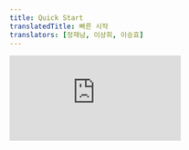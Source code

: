 ```yaml
---
title: Quick Start
translatedTitle: 빠른 시작
translators: [정재남, 이상희, 이승효]
---
```

<iframe 
  style={{aspectRatio: 1.7778, width: '100%'}} 
  src="https://www.youtube.com/embed/playlist?list=PLjQV3hketAJkh6BEl0n4PDS_2fBd0cS9v&index=2"
  title="YouTube video player" 
  frameBorder="0" 
/>

<Intro>

Welcome to the React documentation! This page will give you an introduction to the 80% of React concepts that you will use on a daily basis.
<Trans>React 문서에 오신 것을 환영합니다! 이 페이지에서는 여러분이 매일 사용하게 될 React 개념의 80%에 대해 소개합니다.</Trans>

</Intro>

<YouWillLearn>

- How to create and nest components
- How to add markup and styles
- How to display data
- How to render conditions and lists
- How to respond to events and update the screen
- How to share data between components

<TransBlock>
- 컴포넌트를 만들고 중첩하는 방법
- 마크업 및 스타일을 추가하는 방법
- 데이터를 표시하는 방법
- 조건 및 목록을 렌더링하는 방법
- 이벤트에 응답하고 화면을 업데이트하는 방법
- 컴포넌트 간에 데이터를 공유하는 방법
</TransBlock>

</YouWillLearn>

## Creating and nesting components<Trans>컴포넌트 생성 및 중첩하기</Trans> {/*components*/}

React apps are made out of *components*. A component is a piece of the UI (user interface) that has its own logic and appearance. A component can be as small as a button, or as large as an entire page.
<Trans>React 앱은 *컴포넌트*로 만들어집니다. 컴포넌트는 고유한 로직과 모양을 가진 UI(사용자 인터페이스)의 일부입니다. 컴포넌트는 버튼만큼 작을 수도 있고 전체 페이지만큼 클 수도 있습니다.</Trans>

React components are JavaScript functions that return markup:
<Trans>React 컴포넌트는 마크업을 반환하는 JavaScript 함수입니다:</Trans>

```js
function MyButton() {
  return (
    <button>I'm a button</button>
  );
}
```

Now that you've declared `MyButton`, you can nest it into another component:
<Trans>이제 `MyButton`을 선언했으므로 다른 컴포넌트에 중첩할 수 있습니다:</Trans>

```js {5}
export default function MyApp() {
  return (
    <div>
      <h1>Welcome to my app</h1>
      <MyButton />
    </div>
  );
}
```

Notice that `<MyButton />` starts with a capital letter. That's how you know it's a React component. React component names must always start with a capital letter, while HTML tags must be lowercase.
<Trans>`<MyButton />`가 대문자로 시작하는 것에 주목하세요. 이것이 React 컴포넌트라는 것을 알 수 있는 방법입니다. React 컴포넌트 이름은 항상 대문자로 시작해야 하고 HTML 태그는 소문자로 시작해야 합니다.</Trans>

Have a look at the result:
<Trans>결과를 살펴보세요:</Trans>

<Sandpack>

```js
function MyButton() {
  return (
    <button>
      I'm a button
    </button>
  );
}

export default function MyApp() {
  return (
    <div>
      <h1>Welcome to my app</h1>
      <MyButton />
    </div>
  );
}
```

</Sandpack>

<Extra>

#### 다양한 방법으로 컴포넌트 추가하기 -@이승효 {/*add_component_in_various_ways*/}

React 컴포넌트는 항상 대문자로 시작해야 하지만, 함수명이 대문자일 필요는 없습니다. **그러나 JSX 안에서 컴포넌트가 사용될 때에는 반드시 대문자로 시작해야 한다는 것에 유의하세요.** 

아래에서는 함수가 소문자로 시작할 경우에도 문제 없이 동작하도록 하는 여러 기법을 소개합니다.

- `default export`의 경우:
  - `import`시에 대문자로 시작하는 새로운 이름을 부여 (예: `DefaultProfile`)
- `named export`의 경우:
  - `import`시에 `as`로 대문자로 시작하는 새로운 이름을 부여 (예: `NamedTwo`)
  - 컴포넌트 **외부**에서 대문자로 시작하는 새로운 변수에 할당 (예: `NamedThree`)
  - 컴포넌트 **내부**에서 대문자로 시작하는 새로운 변수에 할당 (예: `NamedFour`)

<Sandpack>

```js src/App.js
import DefaultProfile from "./ExportedDefaultProfile";
import {
  NamedExportedProfileOne,
  namedExportProfileTwo as NamedTwo,
  namedExportProfileThree
} from "./Profiles";

const user = {
  imageUrl: "https://i.imgur.com/yXOvdOSs.jpg",
  imageSize: 90
};

const NamedThree = namedExportProfileThree;

export default function App() {
  const NamedFour = namedExportProfileThree;
  return (
    <>
      <DefaultProfile user={{ ...user, name: "DefaultProfile" }} />
      <NamedExportedProfileOne user={{ ...user, name: "NamedExported" }} />
      <NamedTwo user={{ ...user, name: "namedExported2" }} />
      <NamedThree user={{ ...user, name: "NamedThree" }} />
      <NamedFour user={{ ...user, name: "NamedFour" }} />
    </>
  );
}
```

```js src/ExportedDefaultProfile.js
export default function exportedDefault({ user }) {
  return (
    <>
      <h1>{user.name}</h1>
      <img
        className="avatar"
        src={user.imageUrl}
        alt={"Photo of " + user.name}
        style={{
          width: user.imageSize,
          height: user.imageSize
        }}
      />
    </>
  );
}
```

```js src/Profiles.js
export function NamedExportedProfileOne({ user }) {
  return (
    <>
      <h1>{user.name}</h1>
      <img
        className="avatar"
        src={user.imageUrl}
        alt={"Photo of " + user.name}
        style={{
          width: user.imageSize,
          height: user.imageSize
        }}
      />
    </>
  );
}

export function namedExportProfileTwo({ user }) {
  return (
    <>
      <h1>{user.name}</h1>
      <img
        className="avatar"
        src={user.imageUrl}
        alt={"Photo of " + user.name}
        style={{
          width: user.imageSize,
          height: user.imageSize
        }}
      />
    </>
  );
}

export function namedExportProfileThree({ user }) {
  return (
    <>
      <h1>{user.name}</h1>
      <img
        className="avatar"
        src={user.imageUrl}
        alt={"Photo of " + user.name}
        style={{
          width: user.imageSize,
          height: user.imageSize
        }}
      />
    </>
  );
}
```

</Sandpack>

</Extra>

The `export default` keywords specify the main component in the file. If you're not familiar with some piece of JavaScript syntax, [MDN](https://developer.mozilla.org/en-US/docs/web/javascript/reference/statements/export) and [javascript.info](https://javascript.info/import-export) have great references.
<Trans>`export default` 키워드는 파일의 주요 컴포넌트를 지정합니다. JavaScript 구문에 익숙하지 않은 경우 [MDN](https://developer.mozilla.org/en-US/docs/web/javascript/reference/statements/export) 및 [javascript.info](https://javascript.info/import-export)를 참조하세요.</Trans>


## Writing markup with JSX<Trans>JSX로 마크업 작성하기</Trans> {/*writing-markup-with-jsx*/}

The markup syntax you've seen above is called *JSX*. It is optional, but most React projects use JSX for its convenience. All of the [tools we recommend for local development](/learn/installation) support JSX out of the box.
<Trans>위에서 본 마크업 구문을 *JSX*라고 합니다. 선택 사항이지만 대부분의 React 프로젝트는 편의성을 위해 JSX를 사용합니다. [로컬 개발을 위해 권장하는 모든 도구](/learn/installation)는 JSX를 기본적으로 지원합니다.</Trans>

JSX is stricter than HTML. You have to close tags like `<br />`. Your component also can't return multiple JSX tags. You have to wrap them into a shared parent, like a `<div>...</div>` or an empty `<>...</>` wrapper:
<Trans>JSX는 HTML보다 더 엄격합니다. `<br />`과 같은 모습으로 태그를 닫아야 합니다. 또한 컴포넌트는 여러 개의 JSX 태그를 반환할 수 없습니다. `<div>...</div>` 또는 빈 `<>...</>` 래퍼와 같이 하나의 공유 부모로 감싸야 합니다:</Trans>

```js {3,6}
function AboutPage() {
  return (
    <>
      <h1>About</h1>
      <p>Hello there.<br />How do you do?</p>
    </>
  );
}
```

If you have a lot of HTML to port to JSX, you can use an [online converter.](https://transform.tools/html-to-jsx)
<Trans>JSX로 포팅할 HTML이 많은 경우 [온라인 변환기](https://transform.tools/html-to-jsx)를 사용할 수 있습니다.</Trans>

## Adding styles<Trans>스타일 추가하기</Trans> {/*adding-styles*/}

In React, you specify a CSS class with `className`. It works the same way as the HTML [`class`](https://developer.mozilla.org/en-US/docs/Web/HTML/Global_attributes/class) attribute:
<Trans>React에서는 `className`으로 CSS 클래스를 지정합니다. HTML [`class`](https://developer.mozilla.org/en-US/docs/Web/HTML/Global_attributes/class) 어트리뷰트와 같은 방식으로 작동합니다:</Trans>

```js
<img className="avatar" />
```

Then you write the CSS rules for it in a separate CSS file:
<Trans>그런 다음 별도의 CSS 파일에 해당 CSS 규칙을 작성합니다:</Trans>

```css
/* In your CSS */
.avatar {
  border-radius: 50%;
}
```

React does not prescribe how you add CSS files. In the simplest case, you'll add a [`<link>`](https://developer.mozilla.org/en-US/docs/Web/HTML/Element/link) tag to your HTML. If you use a build tool or a framework, consult its documentation to learn how to add a CSS file to your project.
<Trans>React는 CSS 파일을 추가하는 방법을 규정하지 않습니다. 가장 간단한 경우 HTML에 [`<link>`](https://developer.mozilla.org/en-US/docs/Web/HTML/Element/link) 태그를 추가하면 됩니다. 빌드 도구나 프레임워크를 사용하는 경우 해당 문서를 참조하여 프로젝트에 CSS 파일을 추가하는 방법을 알아보세요.</Trans>

## Displaying data<Trans>데이터 표시하기</Trans> {/*displaying-data*/}

JSX lets you put markup into JavaScript. Curly braces let you "escape back" into JavaScript so that you can embed some variable from your code and display it to the user. For example, this will display `user.name`:
<Trans>JSX를 사용하면 JavaScript에 마크업을 넣을 수 있습니다. 중괄호를 사용하면 코드에서 일부 변수를 삽입하여 사용자에게 표시할 수 있도록 JavaScript로 "이스케이프"할 수 있습니다. 예를 들어, `user.name`이 표시됩니다:</Trans>


```js {3}
return (
  <h1>
    {user.name}
  </h1>
);
```

You can also "escape into JavaScript" from JSX attributes, but you have to use curly braces *instead of* quotes. For example, `className="avatar"` passes the `"avatar"` string as the CSS class, but `src={user.imageUrl}` reads the JavaScript `user.imageUrl` variable value, and then passes that value as the `src` attribute:
<Trans>JSX 속성에서 "JavaScript로 이스케이프"할 수도 있지만 따옴표 *대신* 중괄호를 사용해야 합니다. 예를 들어, `className="avatar"`는 `"avatar"` 문자열을 CSS 클래스로 전달하지만 `src={user.imageUrl}`는 JavaScript `user.imageUrl` 변수 값을 읽은 다음 해당 값을 `src` 어트리뷰트로 전달합니다:</Trans>

```js {3,4}
return (
  <img
    className="avatar"
    src={user.imageUrl}
  />
);
```

You can put more complex expressions inside the JSX curly braces too, for example, [string concatenation](https://javascript.info/operators#string-concatenation-with-binary):
<Trans>JSX 중괄호 안에 [문자열 연결](https://javascript.info/operators#string-concatenation-with-binary)과 같이 더 복잡한 표현식을 넣을 수도 있습니다:</Trans>

<Sandpack>

```js
const user = {
  name: 'Hedy Lamarr',
  imageUrl: 'https://i.imgur.com/yXOvdOSs.jpg',
  imageSize: 90,
};

export default function Profile() {
  return (
    <>
      <h1>{user.name}</h1>
      <img
        className="avatar"
        src={user.imageUrl}
        alt={'Photo of ' + user.name}
        style={{
          width: user.imageSize,
          height: user.imageSize
        }}
      />
    </>
  );
}
```

```css
.avatar {
  border-radius: 50%;
}

.large {
  border: 4px solid gold;
}
```

</Sandpack>

In the above example, `style={{}}` is not a special syntax, but a regular `{}` object inside the `style={ }` JSX curly braces. You can use the `style` attribute when your styles depend on JavaScript variables.
<Trans>위의 예에서 `style={{}}`은 특별한 구문이 아니라 `style={ }` JSX 중괄호 안에 있는 일반 `{}` 객체입니다. 스타일이 JavaScript 변수에 의존할 때 `style` 속성을 사용할 수 있습니다.</Trans>

## Conditional rendering<Trans>조건부 렌더링</Trans> {/*conditional-rendering*/}

In React, there is no special syntax for writing conditions. Instead, you'll use the same techniques as you use when writing regular JavaScript code. For example, you can use an [`if`](https://developer.mozilla.org/en-US/docs/Web/JavaScript/Reference/Statements/if...else) statement to conditionally include JSX:
<Trans>React에서는 조건을 작성하기 위한 특별한 문법이 없습니다. 대신 일반 JavaScript 코드를 작성할 때 사용하는 것과 동일한 기법을 사용하면 됩니다. 예를 들어, [`if`](https://developer.mozilla.org/en-US/docs/Web/JavaScript/Reference/Statements/if...else) 문을 사용하여 조건부로 JSX를 포함할 수 있습니다:</Trans>

```js
let content;
if (isLoggedIn) {
  content = <AdminPanel />;
} else {
  content = <LoginForm />;
}
return (
  <div>
    {content}
  </div>
);
```

If you prefer more compact code, you can use the [conditional `?` operator.](https://developer.mozilla.org/en-US/docs/Web/JavaScript/Reference/Operators/Conditional_Operator) Unlike `if`, it works inside JSX:
<Trans>보다 간결한 코드를 원한다면 [조건부 `?` 연산자](https://developer.mozilla.org/en-US/docs/Web/JavaScript/Reference/Operators/Conditional_Operator)를 사용할 수 있습니다. `if`와 달리 JSX 내부에서 작동합니다:</Trans>


```js
<div>
  {isLoggedIn ? (
    <AdminPanel />
  ) : (
    <LoginForm />
  )}
</div>
```

When you don't need the `else` branch, you can also use a shorter [logical `&&` syntax](https://developer.mozilla.org/en-US/docs/Web/JavaScript/Reference/Operators/Logical_AND#short-circuit_evaluation):
<Trans>`else` 분기가 필요하지 않은 경우 더 짧은 [논리 `&&` 구문](https://developer.mozilla.org/en-US/docs/Web/JavaScript/Reference/Operators/Logical_AND#short-circuit_evaluation)을 사용할 수도 있습니다:</Trans>


```js
<div>
  {isLoggedIn && <AdminPanel />}
</div>
```

All of these approaches also work for conditionally specifying attributes. If you're unfamiliar with some of this JavaScript syntax, you can start by always using `if...else`.
<Trans>이 모든 접근 방식은 조건부로 속성을 지정할 때도 작동합니다. 이러한 JavaScript 구문에 익숙하지 않다면 항상 `if...else`를 사용하는 것으로 시작할 수 있습니다.</Trans>

<Extra>
#### 논리 연산자 `&&`를 이용한 조건부 렌더링 시 주의사항 -@이승효 {/*pitfall_for_operator_with_number*/}

<Sandpack>

```js src/App.js
import Profile from './Profile.js';
const user = [
  {
    id: 0,
    name: "Hedy Lamarr",
    imageUrl: "https://i.imgur.com/yXOvdOSs.jpg",
    imageSize: 90
  },
  {
    id: "Hedy Lamarr1",
    name: "Hedy Lamarr",
    imageUrl: "https://i.imgur.com/yXOvdOSs.jpg",
    imageSize: 90
  }
];

export default function App() {
  return (
    <>
      {user.map(
        (userInfo) =>
          userInfo.id && <Profile user={userInfo} key={userInfo.id} />
      )}
    </>
  );
}
```

```js src/Profile.js hidden
export default function Profile({ user }) {
  return (
    <>
      <h1>{user.name}</h1>
      <img
        className="avatar"
        src={user.imageUrl}
        alt={"Photo of " + user.name}
        style={{
          width: user.imageSize,
          height: user.imageSize
        }}
      />
    </>
  );
}
```

</Sandpack>

위의 예제는 user의 id의 존재 여부에 따라 논리 연산자 `&&` 를 사용해 조건부 렌더링을 구현한 예제입니다. JavaScript에서 0은 `falsy` 값이므로 아무것도 렌더링이 되지 않아야 합니다. 하지만 위의 예제에서는 0이 렌더링 되어 보여집니다.  왜 그럴까요? JavaScript에서 `&&` 연산자는 앞의 조건이 `falsy` 한 값이라면, 해당 객체를 반환하기 때문에 위의 예제에서는 0이 반환 되어 렌더링 되는 것입니다. [조건부 렌더링 - "&&의 왼쪽에 숫자를 넣지 마세요."](/learn/conditional-rendering)에서 다시 다룰 것입니다. [MDN - falsy](https://developer.mozilla.org/ko/docs/Glossary/Falsy#%EB%85%BC%EB%A6%AC_and_%EC%97%B0%EC%82%B0%EC%9E%90)도 참고하세요. 
</Extra>

## Rendering lists<Trans>목록 렌더링</Trans> {/*rendering-lists*/}

You will rely on JavaScript features like [`for` loop](https://developer.mozilla.org/en-US/docs/Web/JavaScript/Reference/Statements/for) and the [array `map()` function](https://developer.mozilla.org/en-US/docs/Web/JavaScript/Reference/Global_Objects/Array/map) to render lists of components.
<Trans>컴포넌트 목록을 렌더링하려면 [`for` loop](https://developer.mozilla.org/en-US/docs/Web/JavaScript/Reference/Statements/for) 및 [배열 `map()` 함수](https://developer.mozilla.org/en-US/docs/Web/JavaScript/Reference/Global_Objects/Array/map)와 같은 JavaScript 기능을 사용해야 합니다. </Trans>

For example, let's say you have an array of products:
<Trans>예를 들어, 다음과 같은 상품 배열이 있다고 가정해 보겠습니다:</Trans>

```js
const products = [
  { title: 'Cabbage', id: 1 },
  { title: 'Garlic', id: 2 },
  { title: 'Apple', id: 3 },
];
```

Inside your component, use the `map()` function to transform an array of products into an array of `<li>` items:
<Trans>컴포넌트 내에서 `map()` 함수를 사용하여 상품 배열을 `<li>` 항목 배열로 변환합니다:</Trans>

```js
const listItems = products.map(product =>
  <li key={product.id}>
    {product.title}
  </li>
);

return (
  <ul>{listItems}</ul>
);
```

Notice how `<li>` has a `key` attribute. For each item in a list, you should pass a string or a number that uniquely identifies that item among its siblings. Usually, a key should be coming from your data, such as a database ID. React uses your keys to know what happened if you later insert, delete, or reorder the items.
<Trans>`<li>`에 `key` 속성이 있는 것을 주목하세요. 목록의 각 항목에 대해, 형제 항목 중에서 해당 항목을 고유하게 식별하는 문자열 또는 숫자를 전달해야 합니다. 일반적으로 키는 데이터베이스 ID와 같은 데이터에서 가져와야 합니다. React는 나중에 항목을 삽입, 삭제 또는 재정렬할 때 어떤 일이 일어났는지 이해하기 위해 키를 사용합니다.</Trans>

<Sandpack>

```js
const products = [
  { title: 'Cabbage', isFruit: false, id: 1 },
  { title: 'Garlic', isFruit: false, id: 2 },
  { title: 'Apple', isFruit: true, id: 3 },
];

export default function ShoppingList() {
  const listItems = products.map(product =>
    <li
      key={product.id}
      style={{
        color: product.isFruit ? 'magenta' : 'darkgreen'
      }}
    >
      {product.title}
    </li>
  );

  return (
    <ul>{listItems}</ul>
  );
}
```

</Sandpack>

## Responding to events<Trans>이벤트에 응답하기</Trans> {/*responding-to-events*/}

You can respond to events by declaring *event handler* functions inside your components:
<Trans>컴포넌트 내부에 *이벤트 핸들러* 함수를 선언하여 이벤트에 응답할 수 있습니다:</Trans>

```js {2-4,7}
function MyButton() {
  function handleClick() {
    alert('You clicked me!');
  }

  return (
    <button onClick={handleClick}>
      Click me
    </button>
  );
}
```

Notice how `onClick={handleClick}` has no parentheses at the end! Do not _call_ the event handler function: you only need to *pass it down*. React will call your event handler when the user clicks the button.
<Trans>`onClick={handleClick}`의 끝에 괄호가 없는 것을 주목하세요! 이벤트 핸들러 함수를 *호출*하지 마세요. 단지 *전달*만 하면 됩니다. React는 사용자가 버튼을 클릭할 때 이벤트 핸들러를 호출합니다.</Trans>

<Extra>

#### `onClick={handleClick()}`으로 전달했을 때 alert이 두 번 뜨는 현상 -@정재남 {/*why_alert_show_twice*/}
    
이런 현상이 발생하는 이유는 `development 환경`에서  `<StrictMode>` 컴포넌트의 하위에 있는 컴포넌트가 처음 렌더될 때, React가 오류 검사 등을 위해 한 번 더 렌더링을 촉발하기 때문입니다. `production 환경`에서는 두 번 렌더링되는 현상은 발생하지 않을 것이니 안심하세요. 자세한 내용은 [`<StrictMode>`](/reference/react/StrictMode)에서 확인하세요.
</Extra>

## Updating the screen<Trans>화면 업데이트하기</Trans> {/*updating-the-screen*/}

Often, you'll want your component to "remember" some information and display it. For example, maybe you want to count the number of times a button is clicked. To do this, add *state* to your component.
<Trans>컴포넌트가 특정 정보를 “기억”하여 표시하기를 원하는 경우가 종종 있습니다. 예를 들어, 버튼이 클릭된 횟수를 카운트하고 싶을 수 있습니다. 이렇게 하려면 컴포넌트에 *state*를 추가하면 됩니다.</Trans>

First, import [`useState`](/reference/react/useState) from React:
<Trans>먼저 React에서 [`useState`](/reference/react/useState)를 가져옵니다:</Trans>

```js
import { useState } from 'react';
```

Now you can declare a *state variable* inside your component:
<Trans>이제 컴포넌트 내부에 *state 변수*를 선언할 수 있습니다:</Trans>

```js
function MyButton() {
  const [count, setCount] = useState(0);
  // ...
```

You’ll get two things from `useState`: the current state (`count`), and the function that lets you update it (`setCount`). You can give them any names, but the convention is to write `[something, setSomething]`.
<Trans>`useState`에서 두 가지를 얻을 수 있습니다: 현재 state(`count`)와 이를 업데이트할 수 있는 함수(`setCount`). 어떤 이름을 붙일 수도 있지만 `[something, setSomething]`과 같이 호출하는 것이 일반적입니다.</Trans>

The first time the button is displayed, `count` will be `0` because you passed `0` to `useState()`. When you want to change state, call `setCount()` and pass the new value to it. Clicking this button will increment the counter:
<Trans>버튼이 처음 표시될 때는 `useState()`에 `0`을 전달했기 때문에 `count`가 `0`이 됩니다. state를 변경하려면 `setCount()`를 호출하고 새 값을 전달합니다. 이 버튼을 클릭하면 카운터가 증가합니다:</Trans>

```js {5}
function MyButton() {
  const [count, setCount] = useState(0);

  function handleClick() {
    setCount(count + 1);
  }

  return (
    <button onClick={handleClick}>
      Clicked {count} times
    </button>
  );
}
```

React will call your component function again. This time, `count` will be `1`. Then it will be `2`. And so on.
<Trans>React가 컴포넌트 함수를 다시 호출합니다. 이번에는 `count`가 `1`이 될 것입니다. 그 다음에는 `2`가 될 것입니다. 이런 식으로 계속 이어집니다.</Trans>

If you render the same component multiple times, each will get its own state. Click each button separately:
<Trans>동일한 컴포넌트를 여러 번 렌더링하면 각각 고유한 state를 갖게 됩니다. 각 버튼을 개별적으로 클릭해 보세요:</Trans>

<Sandpack>

```js
import { useState } from 'react';

export default function MyApp() {
  return (
    <div>
      <h1>Counters that update separately</h1>
      <MyButton />
      <MyButton />
    </div>
  );
}

function MyButton() {
  const [count, setCount] = useState(0);

  function handleClick() {
    setCount(count + 1);
  }

  return (
    <button onClick={handleClick}>
      Clicked {count} times
    </button>
  );
}
```

```css
button {
  display: block;
  margin-bottom: 5px;
}
```

</Sandpack>

Notice how each button "remembers" its own `count` state and doesn't affect other buttons.
<Trans>각 버튼이 고유한 `카운트` state를 "기억"하고 다른 버튼에 영향을 주지 않는 방식에 주목하세요.</Trans>

## Using Hooks<Trans>훅 사용하기</Trans> {/*using-hooks*/}

Functions starting with `use` are called *Hooks*. `useState` is a built-in Hook provided by React. You can find other built-in Hooks in the [API reference.](/reference/react) You can also write your own Hooks by combining the existing ones.
<Trans>`use`로 시작하는 함수를 *훅(Hook)*이라고 합니다. `useState`는 React에서 제공하는 빌트인 훅입니다. 다른 빌트인 훅은 [React API reference](/reference/react)에서 찾을 수 있으며, 기존의 훅을 조합하여 자신만의 훅을 작성할 수도 있습니다.</Trans>

Hooks are more restrictive than other functions. You can only call Hooks *at the top* of your components (or other Hooks). If you want to use `useState` in a condition or a loop, extract a new component and put it there.
<Trans>훅은 일반 함수보다 더 제한적입니다. 컴포넌트(또는 다른 훅)의 *최상위 레벨*에서만 훅을 호출할 수 있습니다. 조건문이나 반복문에서 `useState`를 사용하고 싶다면, 대신 새로운 컴포넌트를 추출하고 그 컴포넌트에 작성하세요.</Trans>

## Sharing data between components<Trans>컴포넌트 간 데이터 공유하기</Trans> {/*sharing-data-between-components*/}

In the previous example, each `MyButton` had its own independent `count`, and when each button was clicked, only the `count` for the button clicked changed:
<Trans>이전 예제에서는 각각의 `MyButton`에 독립적인 `count`가 있었고, 각 버튼을 클릭하면 클릭한 버튼의 `count`만 변경되었습니다:</Trans>

<DiagramGroup>

<Diagram name="sharing_data_child" height={367} width={407} alt="Diagram showing a tree of three components, one parent labeled MyApp and two children labeled MyButton. Both MyButton components contain a count with value zero.">

Initially, each `MyButton`'s `count` state is `0`
<Trans>처음 각 `MyButton`의 카운트 state는 `0`</Trans>

</Diagram>

<Diagram name="sharing_data_child_clicked" height={367} width={407} alt="The same diagram as the previous, with the count of the first child MyButton component highlighted indicating a click with the count value incremented to one. The second MyButton component still contains value zero." >

The first `MyButton` updates its `count` to `1`
<Trans>첫 번째 `MyButton`은 카운트를 `1`로 업데이트</Trans>

</Diagram>

</DiagramGroup>

However, often you'll need components to *share data and always update together*.
<Trans>하지만 *데이터를 공유하고 항상 함께 업데이트*하기 위한 컴포넌트가 필요한 경우가 많습니다.</Trans>

To make both `MyButton` components display the same `count` and update together, you need to move the state from the individual buttons "upwards" to the closest component containing all of them.
<Trans>두 `MyButton` 컴포넌트 모두 동일한 `count`를 표시하고 함께 업데이트하려면 개별 버튼에서 모든 버튼이 포함된 가장 가까운 컴포넌트로 state를 "위쪽"으로 이동해야 합니다.</Trans>

In this example, it is `MyApp`:
<Trans>이 예제에서는 `MyApp`입니다:</Trans>

<DiagramGroup>

<Diagram name="sharing_data_parent" height={385} width={410} alt="Diagram showing a tree of three components, one parent labeled MyApp and two children labeled MyButton. MyApp contains a count value of zero which is passed down to both of the MyButton components, which also show value zero." >

Initially, `MyApp`'s `count` state is `0` and is passed down to both children
<Trans>처음 `MyApp`의 `count` state는 `0`이며 두 자식에게 모두 전달됨</Trans>
</Diagram>

<Diagram name="sharing_data_parent_clicked" height={385} width={410} alt="The same diagram as the previous, with the count of the parent MyApp component highlighted indicating a click with the value incremented to one. The flow to both of the children MyButton components is also highlighted, and the count value in each child is set to one indicating the value was passed down." >

On click, `MyApp` updates its `count` state to `1` and passes it down to both children
<Trans>클릭 시 `MyApp`은 `count` state를 `1`로 업데이트하고 두 자식에게 전달함</Trans>

</Diagram>

</DiagramGroup>

Now when you click either button, the `count` in `MyApp` will change, which will change both of the counts in `MyButton`. Here's how you can express this in code.
<Trans>이제 두 버튼 중 하나를 클릭하면 `MyApp`의 `count`가 변경되어 `MyButton`의 두 개수가 모두 변경됩니다. 이를 코드로 표현하는 방법은 다음과 같습니다.</Trans>

First, *move the state up* from `MyButton` into `MyApp`:
<Trans>먼저, `MyButton`에서 `MyApp`으로 state를 위로 이동합니다:</Trans>

```js {2-6,18}
export default function MyApp() {
  const [count, setCount] = useState(0);

  function handleClick() {
    setCount(count + 1);
  }

  return (
    <div>
      <h1>Counters that update separately</h1>
      <MyButton />
      <MyButton />
    </div>
  );
}

function MyButton() {
  // ... we're moving code from here ...
}

```

Then, *pass the state down* from `MyApp` to each `MyButton`, together with the shared click handler. You can pass information to `MyButton` using the JSX curly braces, just like you previously did with built-in tags like `<img>`:
<Trans>그런 다음 `MyApp`에서 각 `MyButton`으로 공유 클릭 핸들러와 함께 state를 *전달*합니다. 이전에 `<img>`와 같은 빌트인 태그에서 했던 것처럼 JSX 중괄호를 사용하여 `MyButton`에 정보를 전달할 수 있습니다:</Trans>

```js {11-12}
export default function MyApp() {
  const [count, setCount] = useState(0);

  function handleClick() {
    setCount(count + 1);
  }

  return (
    <div>
      <h1>Counters that update together</h1>
      <MyButton count={count} onClick={handleClick} />
      <MyButton count={count} onClick={handleClick} />
    </div>
  );
}
```

The information you pass down like this is called _props_. Now the `MyApp` component contains the `count` state and the `handleClick` event handler, and *passes both of them down as props* to each of the buttons.
<Trans>이렇게 전달한 정보를 props라고 합니다. 이제 MyApp 컴포넌트에는 count state와 handleClick 이벤트 핸들러가 포함되어 있으며, 이 두 가지를 각 버튼에 props로 전달합니다.</Trans>

Finally, change `MyButton` to *read* the props you have passed from its parent component:
<Trans>마지막으로, 부모 컴포넌트에서 전달한 props를 *읽기* 위해 `MyButton`을 변경합니다:</Trans>

```js {1,3}
function MyButton({ count, onClick }) {
  return (
    <button onClick={onClick}>
      Clicked {count} times
    </button>
  );
}
```

When you click the button, the `onClick` handler fires. Each button's `onClick` prop was set to the `handleClick` function inside `MyApp`, so the code inside of it runs. That code calls `setCount(count + 1)`, incrementing the `count` state variable. The new `count` value is passed as a prop to each button, so they all show the new value. This is called "lifting state up". By moving state up, you've shared it between components.
<Trans>버튼을 클릭하면 `onClick` 핸들러가 실행됩니다. 각 버튼의 `onClick` prop은 `MyApp` 내부의 `handleClick` 함수로 설정되었으므로 그 안에 있는 코드가 실행됩니다. 이 코드는 `setCount(count + 1)`를 호출하여 `count` state 변수를 증가시킵니다. 새로운 `count` 값은 각 버튼에 prop으로 전달되므로 모든 버튼에 새로운 값이 표시됩니다. 이를 "state 끌어올리기"라고 합니다. state를 끌어올리면 컴포넌트 간에 공유할 수 있습니다.</Trans>

<Sandpack>

```js
import { useState } from 'react';

export default function MyApp() {
  const [count, setCount] = useState(0);

  function handleClick() {
    setCount(count + 1);
  }

  return (
    <div>
      <h1>Counters that update together</h1>
      <MyButton count={count} onClick={handleClick} />
      <MyButton count={count} onClick={handleClick} />
    </div>
  );
}

function MyButton({ count, onClick }) {
  return (
    <button onClick={onClick}>
      Clicked {count} times
    </button>
  );
}
```

```css
button {
  display: block;
  margin-bottom: 5px;
}
```

</Sandpack>

## Next Steps<Trans>다음 단계</Trans> {/*next-steps*/}

By now, you know the basics of how to write React code!
<Trans>이제 React 코드를 작성하는 방법에 대한 기본 사항을 알았습니다!</Trans>

Check out the [Tutorial](/learn/tutorial-tic-tac-toe) to put them into practice and build your first mini-app with React.
<Trans>[자습서](/learn/tutorial-tic-tac-toe)를 통해 실습을 해보고 React로 첫 번째 미니 앱을 만들어 보세요.</Trans>